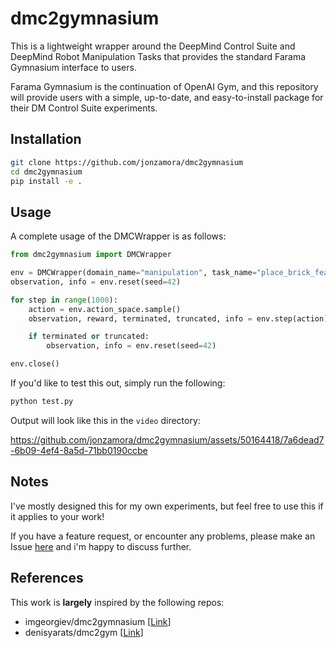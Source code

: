 # dmc2gymnasium

This is a lightweight wrapper around the DeepMind Control Suite and DeepMind Robot Manipulation Tasks that provides the standard Farama Gymnasium interface to users. 

Farama Gymnasium is the continuation of OpenAI Gym, and this repository will provide users with a simple, up-to-date, and easy-to-install package for their DM Control Suite experiments.

## Installation

```bash
git clone https://github.com/jonzamora/dmc2gymnasium
cd dmc2gymnasium
pip install -e .
```

## Usage

A complete usage of the DMCWrapper is as follows:

```python
from dmc2gymnasium import DMCWrapper

env = DMCWrapper(domain_name="manipulation", task_name="place_brick_features")
observation, info = env.reset(seed=42)

for step in range(1000):
    action = env.action_space.sample()
    observation, reward, terminated, truncated, info = env.step(action)

    if terminated or truncated:
        observation, info = env.reset(seed=42)

env.close()
```

If you'd like to test this out, simply run the following:

```bash
python test.py
```

Output will look like this in the `video` directory:

https://github.com/jonzamora/dmc2gymnasium/assets/50164418/7a6dead7-6b09-4ef4-8a5d-71bb0190ccbe

## Notes

I've mostly designed this for my own experiments, but feel free to use this if it applies to your work!

If you have a feature request, or encounter any problems, please make an Issue [here](https://github.com/jonzamora/dmc2gymnasium/issues) and i'm happy to discuss further.

## References

This work is **largely** inspired by the following repos:

- imgeorgiev/dmc2gymnasium [[Link](https://github.com/imgeorgiev/dmc2gymnasium)]
- denisyarats/dmc2gym [[Link](https://github.com/denisyarats/dmc2gym)]

